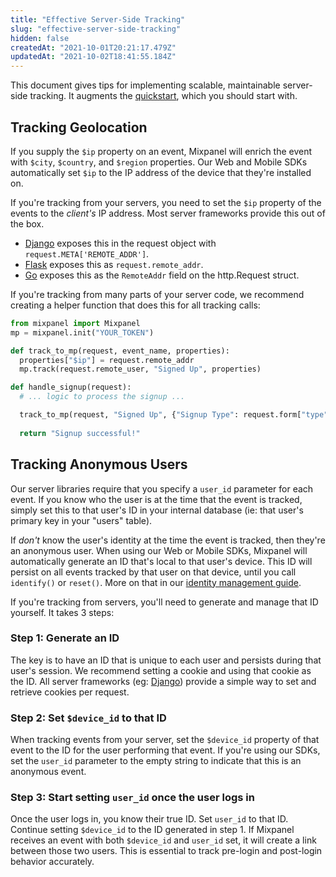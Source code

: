 ```yaml
---
title: "Effective Server-Side Tracking"
slug: "effective-server-side-tracking"
hidden: false
createdAt: "2021-10-01T20:21:17.479Z"
updatedAt: "2021-10-02T18:41:55.184Z"
---
```


This document gives tips for implementing scalable, maintainable server-side tracking. It augments the [quickstart](doc:server), which you should start with.

## Tracking Geolocation
If you supply the `$ip` property on an event, Mixpanel will enrich the event with `$city`, `$country`, and `$region` properties. Our Web and Mobile SDKs automatically set `$ip` to the IP address of the device that they're installed on.

If you're tracking from your servers, you need to set the `$ip` property of the events to the _client's_ IP address. Most server frameworks provide this out of the box.
* [Django](https://docs.djangoproject.com/en/4.1/ref/request-response/#django.http.HttpRequest.META) exposes this in the request object with `request.META['REMOTE_ADDR']`.
* [Flask](https://flask.palletsprojects.com/en/2.2.x/api/?highlight=remote_addr#flask.Request.remote_addr) exposes this as `request.remote_addr`.
* [Go](https://pkg.go.dev/net/http#Request) exposes this as the `RemoteAddr` field on the http.Request struct.

If you're tracking from many parts of your server code, we recommend creating a helper function that does this for all tracking calls:
```python
from mixpanel import Mixpanel
mp = mixpanel.init("YOUR_TOKEN")

def track_to_mp(request, event_name, properties):
  properties["$ip"] = request.remote_addr
  mp.track(request.remote_user, "Signed Up", properties)

def handle_signup(request):
  # ... logic to process the signup ...

  track_to_mp(request, "Signed Up", {"Signup Type": request.form["type"]})
  
  return "Signup successful!"
```


## Tracking Anonymous Users
Our server libraries require that you specify a `user_id` parameter for each event. If you know who the user is at the time that the event is tracked, simply set this to that user's ID in your internal database (ie: that user's primary key in your "users" table).

If _don't_ know the user's identity at the time the event is tracked, then they're an anonymous user. When using our Web or Mobile SDKs, Mixpanel will automatically generate an ID that's local to that user's device. This ID will persist on all events tracked by that user on that device, until you call `identify()` or `reset()`. More on that in our [identity management guide](doc:identity-management).

If you're tracking from servers, you'll need to generate and manage that ID yourself. It takes 3 steps:

### Step 1: Generate an ID
The key is to have an ID that is unique to each user and persists during that user's session. We recommend setting a cookie and using that cookie as the ID. All server frameworks (eg: [Django](https://django-book.readthedocs.io/en/latest/chapter14.html#cookies)) provide a simple way to set and retrieve cookies per request.

### Step 2: Set `$device_id` to that ID
When tracking events from your server, set the `$device_id` property of that event to the ID for the user performing that event. If you're using our SDKs, set the `user_id` parameter to the empty string to indicate that this is an anonymous event.

### Step 3: Start setting `user_id` once the user logs in
Once the user logs in, you know their true ID. Set `user_id` to that ID. Continue setting `$device_id` to the ID generated in step 1. If Mixpanel receives an event with both `$device_id` and `user_id` set, it will create a link between those two users. This is essential to track pre-login and post-login behavior accurately.


